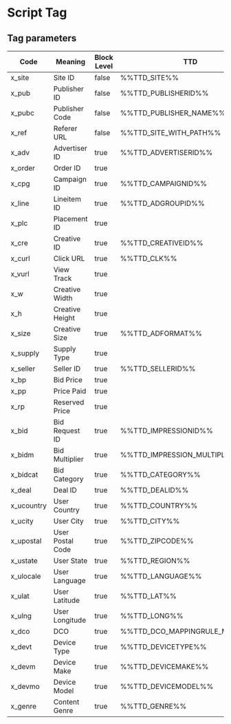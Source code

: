 # Script Tag

## Tag parameters

<table><thead><tr><th width="97.9375">Code</th><th width="179.0234375">Meaning</th><th width="49.1640625" data-type="checkbox">Block Level</th><th width="364.12890625">TTD</th><th width="239.625">DV360</th><th width="242.15625">GAM</th><th width="213.7734375">Xandr</th><th width="207.6171875">StackAdapt</th><th width="196.80859375">AdLib</th></tr></thead><tbody><tr><td>x_site</td><td> Site ID</td><td>false</td><td>%%TTD_SITE%%</td><td></td><td>%%SITE%%</td><td>${SITE_ID}</td><td>{SA_REF_DOMAIN}</td><td>[DOMAIN]</td></tr><tr><td>x_pub</td><td>Publisher ID</td><td>false</td><td>%%TTD_PUBLISHERID%%</td><td>${PUBLISHER_ID}</td><td></td><td>${PUBLISHER_ID}</td><td></td><td>[PUBLISHER_ID]</td></tr><tr><td>x_pubc</td><td>Publisher Code</td><td>false</td><td>%%TTD_PUBLISHER_NAME%%</td><td></td><td></td><td>${PUBLISHER_CODE}</td><td></td><td></td></tr><tr><td>x_ref</td><td>Referer URL</td><td>false</td><td>%%TTD_SITE_WITH_PATH%%</td><td>${SOURCE_URL}</td><td></td><td>${REFERER_URL_ENC}</td><td>{SA_REF_PAGE}</td><td>[PAGE]</td></tr><tr><td>x_adv</td><td>Advertiser ID</td><td>true</td><td>%%TTD_ADVERTISERID%%</td><td></td><td></td><td></td><td></td><td></td></tr><tr><td>x_order</td><td>Order ID</td><td>true</td><td></td><td></td><td></td><td>${IO_ID}</td><td></td><td></td></tr><tr><td>x_cpg</td><td>Campaign ID</td><td>true</td><td>%%TTD_CAMPAIGNID%%</td><td>${CAMPAIGN_ID}</td><td></td><td>${CPG_ID}</td><td>{SA_CAMPAIGN_ID}</td><td>[CAMPAIGN_ID]</td></tr><tr><td>x_line</td><td>Lineitem ID</td><td>true</td><td>%%TTD_ADGROUPID%%</td><td></td><td></td><td>${CP_ID}</td><td>{SA_LINE_ITEM_ID}</td><td></td></tr><tr><td>x_plc</td><td>Placement ID</td><td>true</td><td></td><td></td><td>%%ADUNIT%%</td><td>${TAG_ID}</td><td>{SA_PLACEMENT_ID}</td><td></td></tr><tr><td>x_cre</td><td>Creative ID</td><td>true</td><td>%%TTD_CREATIVEID%%</td><td>${CREATIVE_ID}</td><td></td><td>${CREATIVE_ID}</td><td>{SA_CREATIVE_ID}</td><td>[CREATIVE_ID]</td></tr><tr><td>x_curl</td><td>Click URL</td><td>true</td><td>%%TTD_CLK%%</td><td>${CLICK_URL}</td><td>%%CLICK_URL_UNESC%%</td><td>${CLICK_URL}</td><td>{SA_CLICK_URL_ENC}</td><td>[CLICK_URL_ESC]</td></tr><tr><td>x_vurl</td><td>View Track</td><td>true</td><td></td><td></td><td>%%VIEW_URL_UNESC%%</td><td></td><td></td><td></td></tr><tr><td>x_w</td><td>Creative Width</td><td>true</td><td></td><td></td><td>%%WIDTH%%</td><td>${WIDTH}</td><td>{SA_WIDTH}</td><td>[WIDTH]</td></tr><tr><td>x_h</td><td>Creative Height</td><td>true</td><td></td><td></td><td>%%HEIGHT%%</td><td>${HEIGHT}</td><td>{SA_HEIGHT}</td><td>[HEIGHT]</td></tr><tr><td>x_size</td><td>Creative Size</td><td>true</td><td>%%TTD_ADFORMAT%%</td><td></td><td></td><td></td><td></td><td></td></tr><tr><td>x_supply</td><td>Supply Type</td><td>true</td><td></td><td></td><td></td><td>${SUPPLY_TYPE}</td><td></td><td></td></tr><tr><td>x_seller</td><td>Seller ID</td><td>true</td><td>%%TTD_SELLERID%%</td><td></td><td></td><td>${SELLER_MEMBER_ID}</td><td></td><td></td></tr><tr><td>x_bp</td><td>Bid Price</td><td>true</td><td></td><td></td><td></td><td>${BID_PRICE}</td><td></td><td></td></tr><tr><td>x_pp</td><td>Price Paid</td><td>true</td><td></td><td></td><td></td><td>${PRICE_PAID}</td><td></td><td></td></tr><tr><td>x_rp</td><td>Reserved Price</td><td>true</td><td></td><td></td><td></td><td>${RESERVE_PRICE}</td><td></td><td></td></tr><tr><td>x_bid</td><td>Bid Request ID</td><td>true</td><td>%%TTD_IMPRESSIONID%%</td><td></td><td></td><td></td><td></td><td></td></tr><tr><td>x_bidm</td><td>Bid Multiplier</td><td>true</td><td>%%TTD_IMPRESSION_MULTIPLIER%%</td><td></td><td></td><td></td><td></td><td></td></tr><tr><td>x_bidcat</td><td>Bid Category</td><td>true</td><td>%%TTD_CATEGORY%%</td><td></td><td></td><td></td><td></td><td></td></tr><tr><td>x_deal</td><td>Deal ID</td><td>true</td><td>%%TTD_DEALID%%</td><td></td><td></td><td>${DEAL_ID}</td><td></td><td></td></tr><tr><td>x_ucountry</td><td>User Country</td><td>true</td><td>%%TTD_COUNTRY%%</td><td></td><td></td><td>${USER_COUNTRY}</td><td>{SA_GEO_COUNTRY}</td><td>[COUNTRY_CODE]</td></tr><tr><td>x_ucity</td><td>User City</td><td>true</td><td>%%TTD_CITY%%</td><td></td><td></td><td>${USER_CITY}</td><td>{SA_GEO_CITY}</td><td>[CITY_CODE]</td></tr><tr><td>x_upostal</td><td>User Postal Code</td><td>true</td><td>%%TTD_ZIPCODE%%</td><td></td><td></td><td>${POSTAL_CODE}</td><td>{SA_GEO_POSTAL}</td><td>[ZIP_CODE]</td></tr><tr><td>x_ustate</td><td>User State</td><td>true</td><td>%%TTD_REGION%%</td><td></td><td></td><td>${USER_STATE}</td><td>{SA_GEO_STATE}</td><td>[REGION]</td></tr><tr><td>x_ulocale</td><td>User Language</td><td>true</td><td>%%TTD_LANGUAGE%%</td><td></td><td></td><td>${USER_LOCALE}</td><td></td><td>[LANGUAGE]</td></tr><tr><td>x_ulat</td><td>User Latitude</td><td>true</td><td>%%TTD_LAT%%</td><td></td><td></td><td></td><td>{SA_LOCATION_LAT}</td><td>[LAT]</td></tr><tr><td>x_ulng</td><td>User Longitude</td><td>true</td><td>%%TTD_LONG%%</td><td></td><td></td><td></td><td>{SA_LOCATION_LONG}</td><td>[LONG]</td></tr><tr><td>x_dco</td><td>DCO</td><td>true</td><td>%%TTD_DCO_MAPPINGRULE_MACRO%%</td><td></td><td></td><td></td><td></td><td></td></tr><tr><td>x_devt</td><td>Device Type</td><td>true</td><td>%%TTD_DEVICETYPE%%</td><td></td><td></td><td></td><td></td><td></td></tr><tr><td>x_devm</td><td>Device Make</td><td>true</td><td>%%TTD_DEVICEMAKE%%</td><td></td><td></td><td></td><td></td><td></td></tr><tr><td>x_devmo</td><td>Device Model</td><td>true</td><td>%%TTD_DEVICEMODEL%%</td><td></td><td></td><td></td><td></td><td></td></tr><tr><td>x_genre</td><td>Content Genre</td><td>true</td><td>%%TTD_GENRE%%</td><td></td><td></td><td></td><td></td><td></td></tr></tbody></table>

